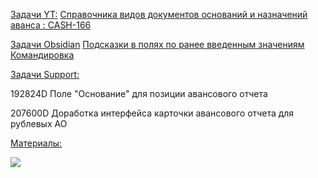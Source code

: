 <u>Задачи YT:</u>
[Справочника видов документов оснований и назначений аванса : CASH-166](https://yt.surgutneftegas.ru:4443/issue/CASH-166)

<u>Задачи Obsidian</u>
[Подсказки в полях по ранее введенным значениям](Подсказки%20в%20полях%20по%20ранее%20введенным%20значениям.md)
[Командировка](Командировка.md)

<u>Задачи Support:</u>
<p>192824D Поле "Основание" для позиции авансового отчета</p>
<p>207600D Доработка интерфейса карточки авансового отчета для рублевых АО</p>

<u>Материалы:</u>

![](Основание%20АО.jpg)